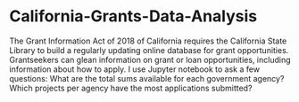 # California-Grants-Data-Analysis
The Grant Information Act of 2018 of California requires the California State Library to build a regularly updating online database for grant opportunities. Grantseekers can glean information on grant or loan opportunities, including information about how to apply. I use Jupyter notebook to ask a few questions:   What are the total sums available for each government agency?   Which projects per agency have the most applications submitted? 
